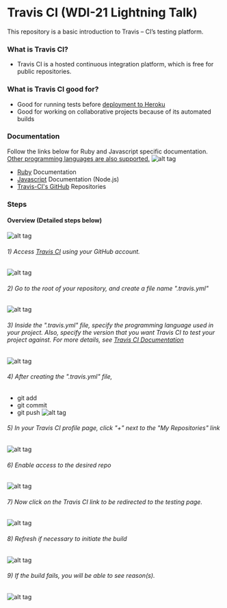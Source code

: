 
# Travis CI (WDI-21 Lightning Talk)

This repository is a basic introduction to Travis – CI’s testing platform.


### What is Travis CI?


 * Travis CI is a hosted continuous integration platform, which is free for 	public repositories. 
 
### What is Travis CI good for?
 
 * Good for running tests before [deployment to Heroku](http://docs.travis-ci.com/user/deployment/heroku/)
 * Good for working on collaborative projects because of its automated builds 

 ### Documentation
 Follow the links below for  Ruby and Javascript specific documentation. [Other programming languages are also supported.](http://docs.travis-ci.com/user/getting-started/)
 ![alt tag](https://github.com/altairn5/Travis-Ci-Lightning-Talk-/blob/master/trv1.png)
 
 * [Ruby](http://docs.travis-ci.com/user/languages/ruby/) Documentation
 * [Javascript](http://docs.travis-ci.com/user/languages/javascript-with-nodejs/) Documentation (Node.js)
 * [Travis-CI's GitHub](https://github.com/travis-ci/travis-ci) Repositories

### Steps

#### Overview (Detailed steps below)
![alt tag](https://github.com/altairn5/Travis-Ci-Lightning-Talk-/blob/master/trv2.png)

###### 1) Access [Travis CI](https://travis-ci.org/auth) using your GitHub account.
![alt tag](https://github.com/altairn5/Travis-Ci-Lightning-Talk-/blob/master/step%201.0.png)

###### 2) Go to the root of your repository, and create a file name ".travis.yml"
![alt tag](https://github.com/altairn5/Travis-Ci-Lightning-Talk-/blob/master/step%201.1.png)

###### 3) Inside the ".travis.yml" file, specify the programming language used in your project. Also, specify the version that you want Travis CI to test your project against. For more details, see [Travis CI Documentation](http://docs.travis-ci.com/)
![alt tag](https://github.com/altairn5/Travis-Ci-Lightning-Talk-/blob/master/step%201.2.png)

###### 4) After creating the ".travis.yml" file,
* git add	
* git commit
* git push
![alt tag](https://github.com/altairn5/Travis-Ci-Lightning-Talk-/blob/master/step%201.3.png)

###### 5) In your Travis CI profile page, click "+" next to the "My Repositories" link
![alt tag](https://github.com/altairn5/Travis-Ci-Lightning-Talk-/blob/master/step%201.4.png)

###### 6) Enable access to the desired repo
![alt tag](https://github.com/altairn5/Travis-Ci-Lightning-Talk-/blob/master/step%203.png)

###### 7) Now click on the Travis CI link to be redirected to the testing page.
![alt tag](https://github.com/altairn5/Travis-Ci-Lightning-Talk-/blob/master/step%204.png)

###### 8) Refresh if necessary to initiate the build
![alt tag](https://github.com/altairn5/Travis-Ci-Lightning-Talk-/blob/master/step%205.png)

###### 9) If the build fails, you will be able to see reason(s).
![alt tag](https://github.com/altairn5/Travis-Ci-Lightning-Talk-/blob/master/step%206.png)



